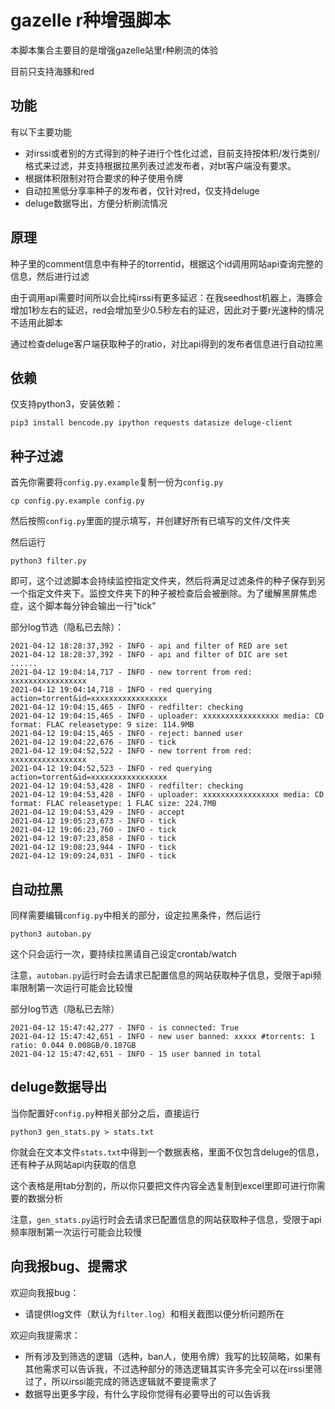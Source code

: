 # gazelle r种增强脚本
本脚本集合主要目的是增强gazelle站里r种刷流的体验

目前只支持海豚和red

## 功能
有以下主要功能
* 对irssi或者别的方式得到的种子进行个性化过滤，目前支持按体积/发行类别/格式来过滤，并支持根据拉黑列表过滤发布者，对bt客户端没有要求。
* 根据体积限制对符合要求的种子使用令牌
* 自动拉黑低分享率种子的发布者，仅针对red，仅支持deluge
* deluge数据导出，方便分析刷流情况

## 原理
种子里的comment信息中有种子的torrentid，根据这个id调用网站api查询完整的信息，然后进行过滤

由于调用api需要时间所以会比纯irssi有更多延迟：在我seedhost机器上，海豚会增加1秒左右的延迟，red会增加至少0.5秒左右的延迟，因此对于要r光速种的情况不适用此脚本

通过检查deluge客户端获取种子的ratio，对比api得到的发布者信息进行自动拉黑

## 依赖
仅支持python3，安装依赖：
```
pip3 install bencode.py ipython requests datasize deluge-client
```

## 种子过滤
首先你需要将`config.py.example`复制一份为`config.py`
```
cp config.py.example config.py
```
然后按照`config.py`里面的提示填写，并创建好所有已填写的文件/文件夹

然后运行
```
python3 filter.py
```
即可，这个过滤脚本会持续监控指定文件夹，然后将满足过滤条件的种子保存到另一个指定文件夹下。监控文件夹下的种子被检查后会被删除。为了缓解黑屏焦虑症，这个脚本每分钟会输出一行"tick"

部分log节选（隐私已去除）：
```
2021-04-12 18:28:37,392 - INFO - api and filter of RED are set
2021-04-12 18:28:37,392 - INFO - api and filter of DIC are set
......
2021-04-12 19:04:14,717 - INFO - new torrent from red: xxxxxxxxxxxxxxxxx
2021-04-12 19:04:14,718 - INFO - red querying action=torrent&id=xxxxxxxxxxxxxxxxx
2021-04-12 19:04:15,465 - INFO - redfilter: checking
2021-04-12 19:04:15,465 - INFO - uploader: xxxxxxxxxxxxxxxxx media: CD format: FLAC releasetype: 9 size: 114.9MB
2021-04-12 19:04:15,465 - INFO - reject: banned user
2021-04-12 19:04:22,676 - INFO - tick
2021-04-12 19:04:52,522 - INFO - new torrent from red: xxxxxxxxxxxxxxxxx
2021-04-12 19:04:52,523 - INFO - red querying action=torrent&id=xxxxxxxxxxxxxxxxx
2021-04-12 19:04:53,428 - INFO - redfilter: checking
2021-04-12 19:04:53,428 - INFO - uploader: xxxxxxxxxxxxxxxxx media: CD format: FLAC releasetype: 1 FLAC size: 224.7MB
2021-04-12 19:04:53,429 - INFO - accept
2021-04-12 19:05:23,673 - INFO - tick
2021-04-12 19:06:23,760 - INFO - tick
2021-04-12 19:07:23,858 - INFO - tick
2021-04-12 19:08:23,944 - INFO - tick
2021-04-12 19:09:24,031 - INFO - tick
```

## 自动拉黑
同样需要编辑`config.py`中相关的部分，设定拉黑条件，然后运行
```
python3 autoban.py
```
这个只会运行一次，要持续拉黑请自己设定crontab/watch

注意，`autoban.py`运行时会去请求已配置信息的网站获取种子信息，受限于api频率限制第一次运行可能会比较慢

部分log节选（隐私已去除）
```
2021-04-12 15:47:42,277 - INFO - is connected: True
2021-04-12 15:47:42,651 - INFO - new user banned: xxxxx #torrents: 1 ratio: 0.044 0.008GB/0.187GB
2021-04-12 15:47:42,651 - INFO - 15 user banned in total
```

## deluge数据导出
当你配置好`config.py`种相关部分之后，直接运行
```
python3 gen_stats.py > stats.txt
```
你就会在文本文件`stats.txt`中得到一个数据表格，里面不仅包含deluge的信息，还有种子从网站api内获取的信息

这个表格是用tab分割的，所以你只要把文件内容全选复制到excel里即可进行你需要的数据分析

注意，`gen_stats.py`运行时会去请求已配置信息的网站获取种子信息，受限于api频率限制第一次运行可能会比较慢

## 向我报bug、提需求

欢迎向我报bug：
* 请提供log文件（默认为`filter.log`）和相关截图以便分析问题所在

欢迎向我提需求：
* 所有涉及到筛选的逻辑（选种，ban人，使用令牌）我写的比较简略，如果有其他需求可以告诉我，不过选种部分的筛选逻辑其实许多完全可以在irssi里筛过了，所以irssi能完成的筛选逻辑就不要提需求了
* 数据导出更多字段，有什么字段你觉得有必要导出的可以告诉我
